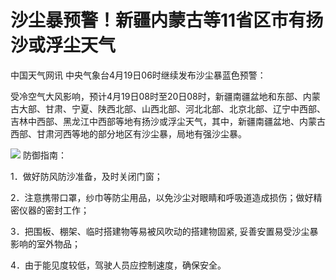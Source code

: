 # 沙尘暴预警！新疆内蒙古等11省区市有扬沙或浮尘天气

中国天气网讯 中央气象台4月19日06时继续发布沙尘暴蓝色预警：

受冷空气大风影响，预计4月19日08时至20日08时，新疆南疆盆地和东部、内蒙古大部、甘肃、宁夏、陕西北部、山西北部、河北北部、北京北部、辽宁中西部、吉林中西部、黑龙江中西部等地有扬沙或浮尘天气，其中，新疆南疆盆地、内蒙古西部、甘肃河西等地的部分地区有沙尘暴，局地有强沙尘暴。

![](https://inews.gtimg.com/news_bt/OPukDUM8MsAdbf2sb_olT32Dft4Op3r_8JqNskaJxoy3QAA/1000)
防御指南：

1．做好防风防沙准备，及时关闭门窗；

2．注意携带口罩，纱巾等防尘用品，以免沙尘对眼睛和呼吸道造成损伤；做好精密仪器的密封工作；

3．把围板、棚架、临时搭建物等易被风吹动的搭建物固紧, 妥善安置易受沙尘暴影响的室外物品；

4．由于能见度较低，驾驶人员应控制速度，确保安全。

